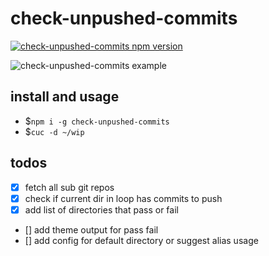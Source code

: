 # check-unpushed-commits

[![check-unpushed-commits npm version](https://img.shields.io/npm/v/check-unpushed-commits.svg)](https://npmjs.org/package/check-unpushed-commits)

![check-unpushed-commits example](https://sh-drop.s3.us-east-1.amazonaws.com/cs/cuc-tutorial.png)

## install and usage

- \$`npm i -g check-unpushed-commits`
- \$`cuc -d ~/wip`

## todos

- [x] fetch all sub git repos
- [x] check if current dir in loop has commits to push
- [x] add list of directories that pass or fail
- [] add theme output for pass fail
- [] add config for default directory or suggest alias usage
